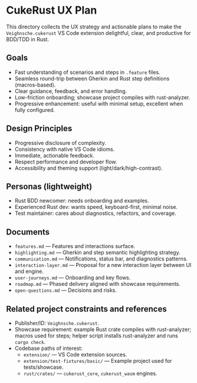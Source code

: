 # CukeRust UX Plan

This directory collects the UX strategy and actionable plans to make the `Veighnsche.cukerust` VS Code extension delightful, clear, and productive for BDD/TDD in Rust.

## Goals

- Fast understanding of scenarios and steps in `.feature` files.
- Seamless round-trip between Gherkin and Rust step definitions (macros-based).
- Clear guidance, feedback, and error handling.
- Low-friction onboarding; showcase project compiles with rust-analyzer.
- Progressive enhancement: useful with minimal setup, excellent when fully configured.

## Design Principles

- Progressive disclosure of complexity.
- Consistency with native VS Code idioms.
- Immediate, actionable feedback.
- Respect performance and developer flow.
- Accessibility and theming support (light/dark/high-contrast).

## Personas (lightweight)

- Rust BDD newcomer: needs onboarding and examples.
- Experienced Rust dev: wants speed, keyboard-first, minimal noise.
- Test maintainer: cares about diagnostics, refactors, and coverage.

## Documents

- `features.md` — Features and interactions surface.
- `highlighting.md` — Gherkin and step semantic highlighting strategy.
- `communication.md` — Notifications, status bar, and diagnostics patterns.
- `interaction-layer.md` — Proposal for a new interaction layer between UI and engine.
- `user-journeys.md` — Onboarding and key flows.
- `roadmap.md` — Phased delivery aligned with showcase requirements.
- `open-questions.md` — Decisions and risks.

## Related project constraints and references

- Publisher/ID: `Veighnsche.cukerust`.
- Showcase requirement: example Rust crate compiles with rust-analyzer; macros used for steps; helper script installs rust-analyzer and runs `cargo check`.
- Codebase paths of interest:
  - `extension/` — VS Code extension sources.
  - `extension/test-fixtures/basic/` — Example project used for tests/showcase.
  - `rust/crates/` — `cukerust_core`, `cukerust_wasm` engines.
